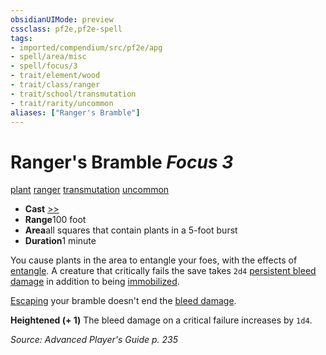 ```yaml
---
obsidianUIMode: preview
cssclass: pf2e,pf2e-spell
tags:
- imported/compendium/src/pf2e/apg
- spell/area/misc
- spell/focus/3
- trait/element/wood
- trait/class/ranger
- trait/school/transmutation
- trait/rarity/uncommon
aliases: ["Ranger's Bramble"]
---
```

# Ranger's Bramble *Focus 3*   
[plant](plant.md)  [ranger](rules/traits/ranger.md)  [transmutation](transmutation.md)  [uncommon](uncommon.md)  

- **Cast** [>>](chapter-9-playing-the-game.md#Actions "Two-Action") 
- **Range**100 foot
- **Area**all squares that contain plants in a 5-foot burst
- **Duration**1 minute

You cause plants in the area to entangle your foes, with the effects of [entangle](compendium/spells/entangle.md). A creature that critically fails the save takes `2d4` [persistent bleed damage](conditions.md#Persistent%20Damage) in addition to being [immobilized](conditions.md#Immobilized).

[Escaping](escape.md) your bramble doesn't end the [bleed damage](conditions.md#Persistent%20Damage).

**Heightened (+ 1)** The bleed damage on a critical failure increases by `1d4`.

*Source: Advanced Player's Guide p. 235*